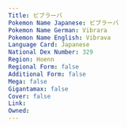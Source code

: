 ```yaml
---
﻿Title: ビブラーバ
Pokemon Name Japanese: ビブラーバ
Pokemon Name German: Vibrara
Pokemon Name English: Vibrava
Language Card: Japanese
National Dex Number: 329
Region: Hoenn
Regional Form: false
Additional Form: false
Mega: false
Gigantamax: false
Cover: false
Link: 
Owned: 
---
```

